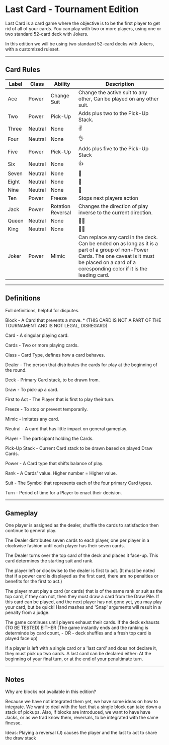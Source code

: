 # Last Card - Tournament Edition

Last Card is a card game where the objective is to be the first player to get rid of all of your cards. You can play with two or more players, using one or two standard 52-card deck with Jokers.

In this edition we will be using two standard 52-card decks with Jokers, with a customized ruleset.

---

## Card Rules

| Label | Class | Ability | Description |
| --- | --- | --- | --- |
| Ace | Power | Change Suit | Change the active suit to any other, Can be played on any other suit. |
| Two | Power | Pick-Up | Adds plus two to the Pick-Up Stack. |
| Three | Neutral | None | ✌ |
| Four  | Neutral | None | 👌 |
| Five | Power | Pick-Up | Adds plus five to the Pick-Up Stack |
| Six | Neutral | None | 👍 |
| Seven | Neutral | None | 🤞 |
| Eight  | Neutral | None | 🙌 |
| Nine  | Neutral | None | 👏 |
| Ten | Power | Freeze | Stops next players action |
| Jack | Power | Rotation Reversal | Changes the direction of play inverse to the current direction. |
| Queen  | Neutral | None | 🤷‍♀️ |
| King  | Neutral | None | 🤷‍♂️ |
| Joker | Power | Mimic | Can replace any card in the deck. Can be ended on as long as it is a part of a group of non-Power Cards. The one caveat is it must be placed on a card of a coresponding color if it is the leading card. |

---

## Definitions

Full definitions, helpful for disputes.

Block - A Card that prevents a move. * (THIS CARD IS NOT A PART OF THE TOURNAMENT AND IS NOT LEGAL, DISREGARD)

Card - A singular playing card.

Cards - Two or more playing cards.

Class - Card Type, defines how a card behaves.

Dealer - The person that distributes the cards for play at the beginning of the round.

Deck - Primary Card stack, to be drawn from. 

Draw - To pick-up a card.

First to Act - The Player that is first to play their turn.

Freeze - To stop or prevent temporarily.

Mimic - Imitates any card.

Neutral - A card that has little impact on general gameplay.

Player - The participant holding the Cards.

Pick-Up Stack - Current Card stack to be drawn based on played Draw Cards.

Power - A Card type that shifts balance of play.

Rank - A Cards' value. Higher number = Higher value.

Suit - The Symbol that represents each of the four primary Card types.

Turn - Period of time for a Player to enact their decision.

---

## Gameplay

One player is assigned as the dealer, shuffle the cards to satisfaction then continue to general play.

The Dealer distributes seven cards to each player, one per player in a clockwise fashion until each player has their seven cards.

The Dealer turns over the top card of the deck and places it face-up. This card determines the starting suit and rank.

The player left or clockwise to the dealer is first to act.
(It must be noted that if a power card is displayed as the first card, there are no penalties or benefits for the first to act.)

The player must play a card (or cards) that is of the same rank or suit as the top card, if they can not, then they must draw a card from the Draw Pile.
If this card can be played, and the next player has not gone yet, you may play your card, but be quick!
Hand mashes and 'Snap' arguments will result in a penalty from a judge.

The game continues until players exhaust their cards.
If the deck exhausts (TO BE TESTED)
EITHER (The game instantly ends and the ranking is determinde by card count, - OR - deck shuffles and a fresh top card is played face up)

If a player is left with a single card or a 'last card' and does not declare it, they must pick up two cards.
A last card can be declared either: At the beginning of your final turn, or at the end of your penultimate turn.

---

## Notes

Why are blocks not available in this edition?

Because we have not integrated them yet, we have some ideas on how to integrate.
We want to deal with the fact that a single block can take down a stack of pickups.
Also, if blocks are introduced, we want to have have Jacks, or as we trad know them, reversals, to be integrated with the same finesse.

Ideas: Playing a reversal (J) causes the player and the last to act to share the draw stack
